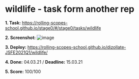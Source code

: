 # wildlife - task form another rep

**1. Task:** https://rolling-scopes-school.github.io/stage0/#/stage0/tasks/wildlife

**2. Screenshot:** 
![image](https://user-images.githubusercontent.com/66797250/109959444-8c268380-7cf8-11eb-9581-77d8787289d2.png)

**3. Deploy:** https://rolling-scopes-school.github.io/dizollate-JSFE2021Q1/wildlife/

**4. Done:** 04.03.21 / **Deadline:** 15.03.21

**5. Score:** 100/100
